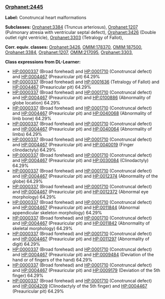 
### [Orphanet:2445](http://www.orpha.net/ORDO/Orphanet_2445)
**Label:** Conotruncal heart malformations

**Subclasses:** [Orphanet:3384](http://www.orpha.net/ORDO/Orphanet_3384) (Truncus arteriosus), [Orphanet:1207](http://www.orpha.net/ORDO/Orphanet_1207) (Pulmonary atresia with ventricular septal defect), [Orphanet:3426](http://www.orpha.net/ORDO/Orphanet_3426) (Double outlet right ventricle), [Orphanet:3303](http://www.orpha.net/ORDO/Orphanet_3303) (Tetralogy of Fallot), 

**Corr. equiv. classes:** [Orphanet:3426](http://www.orpha.net/ORDO/Orphanet_3426), [OMIM:178370](http://purl.obolibrary.org/obo/OMIM_178370), [OMIM:187500](http://purl.obolibrary.org/obo/OMIM_187500), [Orphanet:3384](http://www.orpha.net/ORDO/Orphanet_3384), [Orphanet:1207](http://www.orpha.net/ORDO/Orphanet_1207), [OMIM:217095](http://purl.obolibrary.org/obo/OMIM_217095), [Orphanet:3303](http://www.orpha.net/ORDO/Orphanet_3303), 

**Class expressions from DL-Learner:**

- [HP:0000337](http://purl.obolibrary.org/obo/HP_0000337) (Broad forehead) and [HP:0001710](http://purl.obolibrary.org/obo/HP_0001710) (Conotruncal defect) and [HP:0004467](http://purl.obolibrary.org/obo/HP_0004467) (Preauricular pit) 64.29%
- [HP:0000337](http://purl.obolibrary.org/obo/HP_0000337) (Broad forehead) and [HP:0001636](http://purl.obolibrary.org/obo/HP_0001636) (Tetralogy of Fallot) and [HP:0004467](http://purl.obolibrary.org/obo/HP_0004467) (Preauricular pit) 64.29%
- [HP:0000337](http://purl.obolibrary.org/obo/HP_0000337) (Broad forehead) and [HP:0001710](http://purl.obolibrary.org/obo/HP_0001710) (Conotruncal defect) and [HP:0004467](http://purl.obolibrary.org/obo/HP_0004467) (Preauricular pit) and [HP:0100886](http://purl.obolibrary.org/obo/HP_0100886) (Abnormality of globe location) 64.29%
- [HP:0000337](http://purl.obolibrary.org/obo/HP_0000337) (Broad forehead) and [HP:0001710](http://purl.obolibrary.org/obo/HP_0001710) (Conotruncal defect) and [HP:0004467](http://purl.obolibrary.org/obo/HP_0004467) (Preauricular pit) and [HP:0040068](http://purl.obolibrary.org/obo/HP_0040068) (Abnormality of limb bone) 64.29%
- [HP:0000337](http://purl.obolibrary.org/obo/HP_0000337) (Broad forehead) and [HP:0001710](http://purl.obolibrary.org/obo/HP_0001710) (Conotruncal defect) and [HP:0004467](http://purl.obolibrary.org/obo/HP_0004467) (Preauricular pit) and [HP:0040064](http://purl.obolibrary.org/obo/HP_0040064) (Abnormality of limbs) 64.29%
- [HP:0000337](http://purl.obolibrary.org/obo/HP_0000337) (Broad forehead) and [HP:0001710](http://purl.obolibrary.org/obo/HP_0001710) (Conotruncal defect) and [HP:0004467](http://purl.obolibrary.org/obo/HP_0004467) (Preauricular pit) and [HP:0040019](http://purl.obolibrary.org/obo/HP_0040019) (Finger clinodactyly) 64.29%
- [HP:0000337](http://purl.obolibrary.org/obo/HP_0000337) (Broad forehead) and [HP:0001710](http://purl.obolibrary.org/obo/HP_0001710) (Conotruncal defect) and [HP:0004467](http://purl.obolibrary.org/obo/HP_0004467) (Preauricular pit) and [HP:0030084](http://purl.obolibrary.org/obo/HP_0030084) (Clinodactyly) 64.29%
- [HP:0000337](http://purl.obolibrary.org/obo/HP_0000337) (Broad forehead) and [HP:0001710](http://purl.obolibrary.org/obo/HP_0001710) (Conotruncal defect) and [HP:0004467](http://purl.obolibrary.org/obo/HP_0004467) (Preauricular pit) and [HP:0012374](http://purl.obolibrary.org/obo/HP_0012374) (Abnormality of the globe) 64.29%
- [HP:0000337](http://purl.obolibrary.org/obo/HP_0000337) (Broad forehead) and [HP:0001710](http://purl.obolibrary.org/obo/HP_0001710) (Conotruncal defect) and [HP:0004467](http://purl.obolibrary.org/obo/HP_0004467) (Preauricular pit) and [HP:0012372](http://purl.obolibrary.org/obo/HP_0012372) (Abnormal eye morphology) 64.29%
- [HP:0000337](http://purl.obolibrary.org/obo/HP_0000337) (Broad forehead) and [HP:0001710](http://purl.obolibrary.org/obo/HP_0001710) (Conotruncal defect) and [HP:0004467](http://purl.obolibrary.org/obo/HP_0004467) (Preauricular pit) and [HP:0011844](http://purl.obolibrary.org/obo/HP_0011844) (Abnormal appendicular skeleton morphology) 64.29%
- [HP:0000337](http://purl.obolibrary.org/obo/HP_0000337) (Broad forehead) and [HP:0001710](http://purl.obolibrary.org/obo/HP_0001710) (Conotruncal defect) and [HP:0004467](http://purl.obolibrary.org/obo/HP_0004467) (Preauricular pit) and [HP:0011842](http://purl.obolibrary.org/obo/HP_0011842) (Abnormality of skeletal morphology) 64.29%
- [HP:0000337](http://purl.obolibrary.org/obo/HP_0000337) (Broad forehead) and [HP:0001710](http://purl.obolibrary.org/obo/HP_0001710) (Conotruncal defect) and [HP:0004467](http://purl.obolibrary.org/obo/HP_0004467) (Preauricular pit) and [HP:0011297](http://purl.obolibrary.org/obo/HP_0011297) (Abnormality of digit) 64.29%
- [HP:0000337](http://purl.obolibrary.org/obo/HP_0000337) (Broad forehead) and [HP:0001710](http://purl.obolibrary.org/obo/HP_0001710) (Conotruncal defect) and [HP:0004467](http://purl.obolibrary.org/obo/HP_0004467) (Preauricular pit) and [HP:0009484](http://purl.obolibrary.org/obo/HP_0009484) (Deviation of the hand or of fingers of the hand) 64.29%
- [HP:0000337](http://purl.obolibrary.org/obo/HP_0000337) (Broad forehead) and [HP:0001710](http://purl.obolibrary.org/obo/HP_0001710) (Conotruncal defect) and [HP:0004467](http://purl.obolibrary.org/obo/HP_0004467) (Preauricular pit) and [HP:0009179](http://purl.obolibrary.org/obo/HP_0009179) (Deviation of the 5th finger) 64.29%
- [HP:0000337](http://purl.obolibrary.org/obo/HP_0000337) (Broad forehead) and [HP:0001710](http://purl.obolibrary.org/obo/HP_0001710) (Conotruncal defect) and [HP:0004209](http://purl.obolibrary.org/obo/HP_0004209) (Clinodactyly of the 5th finger) and [HP:0004467](http://purl.obolibrary.org/obo/HP_0004467) (Preauricular pit) 64.29%


